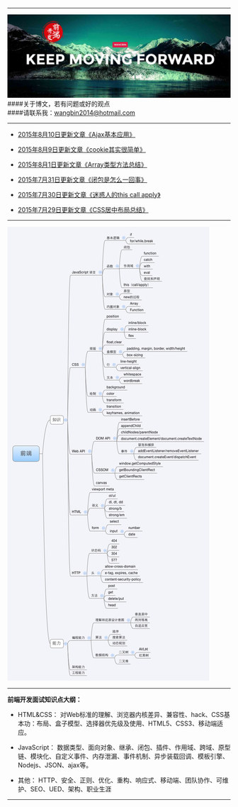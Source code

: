 ***
![WANGBIN·BLOG](images/readme.jpg)
####关于博文，若有问题或好的观点    
####请联系我：wangbin2014@hotmail.com

***
* [2015年8月10日更新文章《Ajax基本应用》](https://github.com/wangbin2015/wangbin2015.github.io/blob/master/blog/posts/Ajax%E5%9F%BA%E6%9C%AC%E5%BA%94%E7%94%A8.md) 

* [2015年8月9日更新文章《cookie其实很简单》](http://wangbin2015.github.io/javascript/cookie%E5%85%B6%E5%AE%9E%E5%BE%88%E7%AE%80%E5%8D%95/)        

* [2015年8月1日更新文章《Array类型方法总结》](http://wangbin2015.github.io/javascript/Array%E7%B1%BB%E5%9E%8B%E6%96%B9%E6%B3%95%E6%80%BB%E7%BB%93/)       

* [2015年7月31日更新文章《闭包是怎么一回事》](http://wangbin2015.github.io/javascript/%E9%97%AD%E5%8C%85%E6%98%AF%E6%80%8E%E4%B9%88%E4%B8%80%E5%9B%9E%E4%BA%8B/)

* [2015年7月30日更新文章《迷惑人的this call apply》](https://github.com/wangbin2015/wangbin2015.github.io/blob/master/blog/posts/%E8%BF%B7%E6%83%91%E4%BA%BA%E7%9A%84this%20call%20apply.md)       

* [2015年7月29日更新文章《CSS居中布局总结》](https://github.com/wangbin2015/wangbin2015.github.io/blob/master/blog/posts/CSS%E5%B1%85%E4%B8%AD%E5%B8%83%E5%B1%80%E6%80%BB%E7%BB%93.md)     
***
![](images/alibaba.jpg)
***
**前端开发面试知识点大纲：**
* HTML&CSS：  对Web标准的理解、浏览器内核差异、兼容性、hack、CSS基本功：布局、盒子模型、选择器优先级及使用、HTML5、CSS3、移动端适应。

* JavaScript：   数据类型、面向对象、继承、闭包、插件、作用域、跨域、原型链、模块化、自定义事件、内存泄漏、事件机制、异步装载回调、模板引擎、Nodejs、JSON、ajax等。

* 其他：  HTTP、安全、正则、优化、重构、响应式、移动端、团队协作、可维护、SEO、UED、架构、职业生涯 
***


